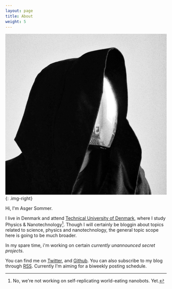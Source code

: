 ```yaml
---
layout: page
title: About
weight: 5
---
```


![test](/assets/me.jpg){: .img-right}

Hi, I'm Asger Sommer.

I live in Denmark and attend [Technical University of Denmark][dtu], where I study Physics & Nanotechnology[^1]. Though I will certainly be bloggin about topics related to science, physics and nanotechnology, the general topic scope here is going to be much broader.

In my spare time, i'm working on certain *currently unannounced secret projects*.

You can find me on [Twitter](https://twitter.com/AsgerSommer), and [Github](https://github.com/AsgerSommer). 
You can also subscribe to my blog through [RSS](http://asgersommer.com/rss.xml). Currently I'm aiming for a biweekly posting schedule.

[dtu]: http://www.dtu.dk/

[^1]: No, we're not working on self-replicating world-eating nanobots. Yet.